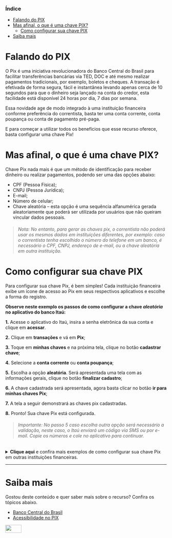 ### **Índice** ###

- [Falando do PIX](https://github.com/JessicaTechWriter/pix-tutorial/blob/main/pix-tutorial.md#falando-do-pix)
- [Mas afinal, o que é uma chave PIX?](https://github.com/JessicaTechWriter/pix-tutorial/blob/main/pix-tutorial.md#mas-afinal-o-que-%C3%A9-uma-chave-pix)
  - [Como configurar sua chave PIX](https://github.com/JessicaTechWriter/pix-tutorial/blob/main/pix-tutorial.md#como-configurar-sua-chave-pix)
- [Saiba mais](https://github.com/JessicaTechWriter/pix-tutorial/blob/main/pix-tutorial.md#saiba-mais)


# **Falando do PIX**

O Pix é uma iniciativa revolucionadora do Banco Central do Brasil para facilitar transferências bancárias via TED, DOC e até mesmo realizar pagamentos tradicionais, por exemplo, boletos e cheques. A transação é efetivada de forma segura, fácil e instantânea levando apenas cerca de 10 segundos para que o dinheiro seja lançado na conta do credor, esta facilidade está disponível 24 horas por dia, 7 dias por semana.

Essa novidade age de modo integrado à uma instituição financeira conforme preferência do correntista, basta ter uma conta corrente, conta poupança ou conta de pagamento pré-paga.

E para começar a utilizar todos os benefícios que esse recurso oferece, basta configurar uma chave Pix!

# **Mas afinal, o que é uma chave PIX?**

Chave Pix nada mais é que um método de identificação para receber dinheiro ou realizar pagamentos, podendo ser uma das opções abaixo:

- CPF (Pessoa Física);
- CNPJ (Pessoa Jurídica);
- E-mail;
- Número de celular;
- Chave aleatória – esta opção é uma sequência alfanumérica gerada aleatoriamente que poderá ser utilizada por usuários que não queiram vincular dados pessoais.

> ###### Nota: No entanto, para gerar as chaves pix, o correntista não poderá usar os mesmos dados em instituições diferentes, por exemplo: caso o correntista tenha escolhido o número do telefone em um banco, é necessário o CPF, CNPJ, endereço de e-mail, ou a chave aleatória em outra instituição.

# **Como configurar sua chave PIX**

Para configurar sua chave Pix, é bem simples! Cada instituição financeira exibe um ícone de acesso ao Pix em seus respectivos aplicativos e escolhe a forma do registro. 

**Observe neste exemplo os passos de como configurar a chave _aleatória_ no aplicativo do banco Itaú:**

**1.** Acesse o aplicativo do Itaú, insira a senha eletrônica da sua conta e clique em **acessar**.

**2.** Clique em **transações** e vá em **Pix**;

**3.** Toque em **minhas chaves** e na próxima tela, clique no botão **cadastrar chave**;

**4.** Selecione a **conta corrente** ou **conta poupança**;

**5.** Escolha a opção **aleatória**. Será apresentada uma tela com as informações gerais, clique no botão **finalizar cadastro**;

**6.** A chave cadastrada será apresentada, agora basta clicar no botão **ir para minhas chaves Pix**;

**7.** A tela a seguir demonstrará as chaves pix cadastradas.

**8.** Pronto! Sua chave Pix está configurada.

>###### Importante: No passo 5 caso escolha outra opção será necessário a validação, neste caso, o Itaú enviará um código via SMS ou por e-mail. Copie os números e cole no aplicativo para continuar.


**<details><summary>Clique aqui** e confira mais exemplos de como configurar sua chave Pix em outras instituições financeiras.</summary> 
  <table>
  <tr>
   <td><a href="https://ajuda.bancointer.com.br/pt-BR/articles/4252528-como-cadastro-as-chaves-do-pix-no-inter#/">Inter</a>
   </td>    
   <td><a href="https://banco.bradesco/pix/#cadastro">Bradesco</a>
   </td>
   <td><a href="https://www.santander.com.br/app-santander-pix-desk">Santander</a>
   <td><a href="https://www.caixa.gov.br/faleconosco/como-podemos-te-ajudar/pix/Paginas/default.aspx">Caixa Econômica</a>
   </td>
   <td><a href="https://www.bb.com.br/pbb/pagina-inicial/solucoes-digitais/como-fazer/cadastro-no-pix">Banco do Brasil</a>
   </td>
  </tr>
  </table>
</details>

_________________________________________________________________________________________________
# **Saiba mais**

Gostou deste conteúdo e quer saber mais sobre o recurso? Confira os tópicos abaixo.

- [Banco Central do Brasil](https://www.bcb.gov.br/estabilidadefinanceira/pix)
- [Acessibilidade no PIX](https://www.bcb.gov.br/estabilidadefinanceira/acessibilidadepix)

<img src="https://user-images.githubusercontent.com/109318594/180615025-ece8e6a2-5135-4bbb-a277-88cd63242673.JPG" width="50" height="25">
